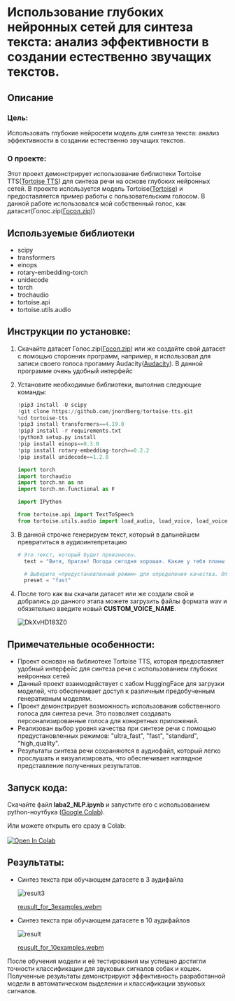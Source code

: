 # **Использование глубоких нейронных сетей для синтеза текста: анализ эффективности в создании естественно звучащих текстов.**
## Описание
### Цель:
Использовать глубокие нейросети модель для синтеза текста: анализ эффективности в создании естественно звучащих текстов.
### О проекте:
Этот проект демонстрирует использование библиотеки Tortoise TTS([Tortoise TTS](https://github.com/jnordberg/tortoise-tts)) для синтеза речи на основе глубоких нейронных сетей. В проекте используется модель Tortoise([Tortoise](https://huggingface.co/ken2ki/tortoise)) и предоставляется пример работы с пользовательским голосом. В данной работе использовался мой собственный голос, как датасэт(Голос.zip([Госол.zip](https://github.com/meeFp/Laba2_NLP/blob/main/Голоса.zip)))


## Используемые библиотеки

- scipy
- transformers
- einops
- rotary-embedding-torch
- unidecode
- torch
- trochaudio
- tortoise.api
- tortoise.utils.audio

## Инструкции по установке:
1. Скачайте датасет Голос.zip([Госол.zip](https://github.com/meeFp/Laba2_NLP/blob/main/Голоса.zip)) или же создайте свой датасет с помощью сторонних программ, например, я использовал для записи своего голоса прогамму Audacity([Audacity](https://www.audacityteam.org/download/?ref=henrywithu.com)). В данной программе очень удобный интерфейс
2.  Установите необходимые библиотеки, выполнив следующие команды:
     ```python
    !pip3 install -U scipy
    !git clone https://github.com/jnordberg/tortoise-tts.git
    %cd tortoise-tts
    !pip3 install transformers==4.19.0
    !pip3 install -r requirements.txt
    !python3 setup.py install
    !pip install einops==0.3.0
    !pip install rotary-embedding-torch==0.2.2
    !pip install unidecode==1.2.0
    ```

    ```python
    import torch
    import torchaudio
    import torch.nn as nn
    import torch.nn.functional as F

    import IPython

    from tortoise.api import TextToSpeech
    from tortoise.utils.audio import load_audio, load_voice, load_voices
    ```

3. В данной строчке генерируем текст, который в дальнейшем превратиться в аудиоинтепретацию
   ```python
   # Это текст, который будет произнесен.
     text = "Витя, братан! Погода сегодня хорошая. Какие у тебя планы на выходные? Пойдем в кино?»"

     # Выберите «предустановленный режим» для определения качества. Опции: {"ultra_fast", "fast" (по умолчанию), "standard", "high_quality"}.
     preset = "fast"
   ```

4. После того как вы скачали датасет или же создали свой и добрались до данного этапа можете загрузить файлы формата wav и обязятельно введите новый **CUSTOM_VOICE_NAME**. 
   
   ![DkXvHD183Z0](https://github.com/meeFp/Laba2_NLP/assets/119287468/3a9693b2-9e54-4997-b2b9-f804b9e66303)


## Примечательные особенности:
- Проект основан на библиотеке Tortoise TTS, которая предоставляет удобный интерфейс для синтеза речи с использованием глубоких нейронных сетей
- Данный проект взаимодействует с хабом HuggingFace для загрузки моделей, что обеспечивает доступ к различным предобученным генеративным моделям.
- Проект демонстрирует возможность использования собственного голоса для синтеза речи. Это позволяет создавать персонализированные голоса для конкретных приложений.
- Реализован выбор уровня качества при синтезе речи с помощью предустановленных режимов: "ultra_fast", "fast", "standard", "high_quality".
- Результаты синтеза речи сохраняются в аудиофайл, который легко прослушать и визуализировать, что обеспечивает наглядное представление полученных результатов.
## Запуск кода:
Скачайте файл **laba2_NLP.ipynb** и запустите его с использованием python-ноутбука ([Google Colab](https://colab.research.google.com/)).

Или можете открыть его сразу в Colab:
<br><br>
<a target="_blank" href="https://colab.research.google.com/github/meeFp/Laba2_NLP/blob/main/laba2_NLP_.ipynb">
  <img src="https://colab.research.google.com/assets/colab-badge.svg" alt="Open In Colab"/>
</a>

## Результаты:
- Синтез текста при обучающем датасете в 3 аудифайла

   ![result3](https://github.com/meeFp/Laba2_NLP/assets/119287468/b2c34c42-cdf0-4503-9684-22a189adf440)
  
   [reusult_for_3examples.webm](https://github.com/meeFp/Laba2_NLP/assets/119287468/21d149d3-4231-4897-add8-2887c38d35ef)
 
- Синтез текста при обучающем датасете в 10 аудифайлов

  ![result](https://github.com/meeFp/Laba2_NLP/assets/119287468/5ffdf322-362c-4b04-b454-4ceefc6bd86d)

  [reusult_for_10examples.webm](https://github.com/meeFp/Laba2_NLP/assets/119287468/c805767c-4bf9-491c-b272-71edd911c15e)

После обучения модели и её тестирования мы успешно достигли точности классификации для звуковых сигналов собак и кошек. Полученные результаты демонстрируют эффективность разработанной модели в автоматическом выделении и классификации звуковых сигналов.


